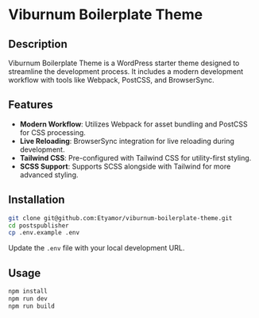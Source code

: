 # Viburnum Boilerplate Theme

## Description

Viburnum Boilerplate Theme is a WordPress starter theme designed to streamline the development process. It includes a modern development workflow with tools like Webpack, PostCSS, and BrowserSync.

## Features

- **Modern Workflow**: Utilizes Webpack for asset bundling and PostCSS for CSS processing.
- **Live Reloading**: BrowserSync integration for live reloading during development.
- **Tailwind CSS**: Pre-configured with Tailwind CSS for utility-first styling.
- **SCSS Support**: Supports SCSS alongside with Tailwind for more advanced styling.

## Installation

```sh
git clone git@github.com:Etyamor/viburnum-boilerplate-theme.git
cd postspublisher
cp .env.example .env
```

Update the `.env` file with your local development URL.

## Usage

```sh
npm install
npm run dev
npm run build
``` 
